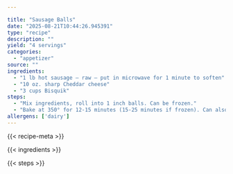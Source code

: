 ```yaml
---

title: "Sausage Balls"
date: "2025-08-21T10:44:26.945391"
type: "recipe"
description: ""
yield: "4 servings"
categories:
  - "appetizer"
source: ""
ingredients:
  - "1 lb hot sausage – raw – put in microwave for 1 minute to soften"
  - "10 oz. sharp Cheddar cheese"
  - "3 cups Bisquik"
steps:
  - "Mix ingredients, roll into 1 inch balls. Can be frozen."
  - "Bake at 350° for 12-15 minutes (15-25 minutes if frozen). Can also be frozen after baking."
allergens: ['dairy']
---
```


{{< recipe-meta >}}

{{< ingredients >}}

{{< steps >}}
